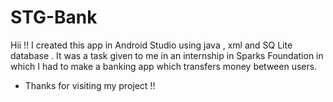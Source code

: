 # STG-Bank

Hii !! I created this app in Android Studio using java , xml and SQ Lite database . It was a task given to me in an internship in Sparks Foundation in which I had to make a banking app which transfers money between users.

- Thanks for visiting my project !! 
